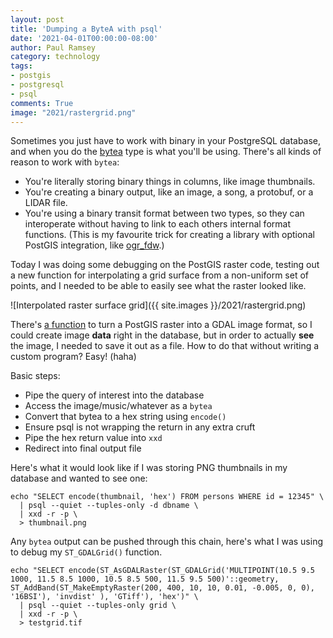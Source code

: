 ```yaml
---
layout: post
title: 'Dumping a ByteA with psql'
date: '2021-04-01T00:00:00-08:00'
author: Paul Ramsey
category: technology
tags:
- postgis
- postgresql
- psql
comments: True
image: "2021/rastergrid.png"
---
```


Sometimes you just have to work with binary in your PostgreSQL database, and when you do the [bytea](https://www.postgresql.org/docs/current/datatype-binary.html) type is what you'll be using. There's all kinds of reason to work with `bytea`:

* You're literally storing binary things in columns, like image thumbnails.
* You're creating a binary output, like an image, a song, a protobuf, or a LIDAR file.
* You're using a binary transit format between two types, so they can interoperate without having to link to each others internal format functions. (This is my favourite trick for creating a library with optional PostGIS integration, like [ogr_fdw](https://github.com/pramsey/pgsql-ogr-fdw).)

Today I was doing some debugging on the PostGIS raster code, testing out a new function for interpolating a grid surface from a non-uniform set of points, and I needed to be able to easily see what the raster looked like.

![Interpolated raster surface grid]({{ site.images }}/2021/rastergrid.png)

There's [a function](http://postgis.net/docs/RT_ST_AsGDALRaster.html) to turn a PostGIS raster into a GDAL image format, so I could create image **data** right in the database, but in order to actually **see** the image, I needed to save it out as a file. How to do that without writing a custom program? Easy! (haha)

Basic steps:

* Pipe the query of interest into the database
* Access the image/music/whatever as a `bytea` 
* Convert that bytea to a hex string using `encode()`
* Ensure psql is not wrapping the return in any extra cruft
* Pipe the hex return value into `xxd`
* Redirect into final output file

Here's what it would look like if I was storing PNG thumbnails in my database and wanted to see one:

```
echo "SELECT encode(thumbnail, 'hex') FROM persons WHERE id = 12345" \
  | psql --quiet --tuples-only -d dbname \
  | xxd -r -p \
  > thumbnail.png
```

Any `bytea` output can be pushed through this chain, here's what I was using to debug my `ST_GDALGrid()` function.

```
echo "SELECT encode(ST_AsGDALRaster(ST_GDALGrid('MULTIPOINT(10.5 9.5 1000, 11.5 8.5 1000, 10.5 8.5 500, 11.5 9.5 500)'::geometry, ST_AddBand(ST_MakeEmptyRaster(200, 400, 10, 10, 0.01, -0.005, 0, 0), '16BSI'), 'invdist' ), 'GTiff'), 'hex')" \
  | psql --quiet --tuples-only grid \
  | xxd -r -p \
  > testgrid.tif 
```

